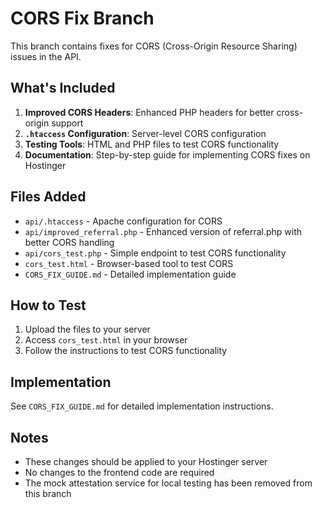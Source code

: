 # CORS Fix Branch

This branch contains fixes for CORS (Cross-Origin Resource Sharing) issues in the API.

## What's Included

1. **Improved CORS Headers**: Enhanced PHP headers for better cross-origin support
2. **`.htaccess` Configuration**: Server-level CORS configuration
3. **Testing Tools**: HTML and PHP files to test CORS functionality
4. **Documentation**: Step-by-step guide for implementing CORS fixes on Hostinger

## Files Added

- `api/.htaccess` - Apache configuration for CORS
- `api/improved_referral.php` - Enhanced version of referral.php with better CORS handling
- `api/cors_test.php` - Simple endpoint to test CORS functionality
- `cors_test.html` - Browser-based tool to test CORS
- `CORS_FIX_GUIDE.md` - Detailed implementation guide

## How to Test

1. Upload the files to your server
2. Access `cors_test.html` in your browser
3. Follow the instructions to test CORS functionality

## Implementation

See `CORS_FIX_GUIDE.md` for detailed implementation instructions.

## Notes

- These changes should be applied to your Hostinger server
- No changes to the frontend code are required
- The mock attestation service for local testing has been removed from this branch